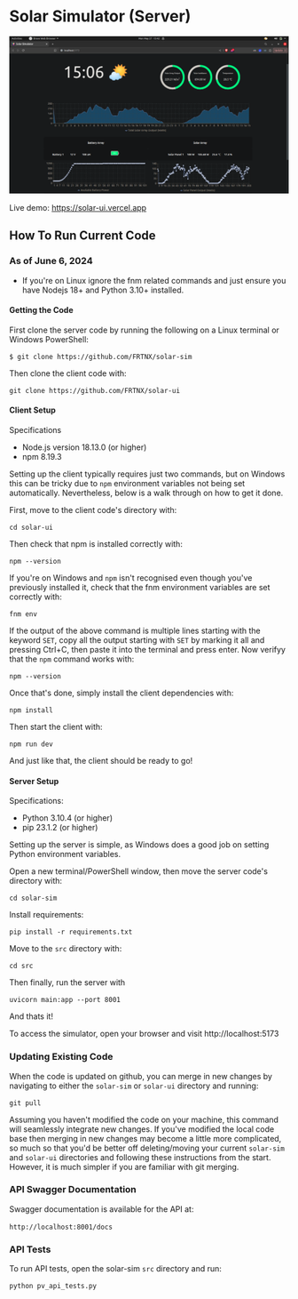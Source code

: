 # Solar Simulator (Server)

[![Solar simulator UI](src/assets/images/solar-sim.png?raw=true "Solar Simulator")](https://github.com/FRTNX/solar-sim/blob/master/src/assets/images/solar-sim.png)

Live demo: https://solar-ui.vercel.app

## How To Run Current Code
### As of June 6, 2024

* If you're on Linux ignore the fnm related commands and just ensure you have Nodejs 18+ and Python 3.10+ installed.

#### Getting the Code

First clone the server code by running the following on a Linux terminal or Windows PowerShell:
```
$ git clone https://github.com/FRTNX/solar-sim
```

Then clone the client code with:
```
git clone https://github.com/FRTNX/solar-ui
```

#### Client Setup

Specifications
 * Node.js version 18.13.0 (or higher)
 * npm 8.19.3

Setting up the client typically requires just two commands, but on Windows this can be tricky due to `npm` environment variables not being set automatically. Nevertheless, below is a walk through on how to get it done.

First, move to the client code's directory with:
```
cd solar-ui
```

Then check that npm is installed correctly with:
```
npm --version
```

If you're on Windows and `npm` isn't recognised even though you've previously installed it, check that the fnm environment variables are set correctly with:
```
fnm env
```
If the output of the above command is multiple lines starting with the keyword `SET`, copy all the output starting with `SET` by marking it all and pressing Ctrl+C, then paste it into the terminal and press enter. Now verifyy that the `npm` command works with:
```
npm --version
```

Once that's done, simply install the client dependencies with:
```
npm install
```

Then start the client with:
```
npm run dev
```

And just like that, the client should be ready to go!

#### Server Setup

Specifications:
* Python 3.10.4 (or higher)
* pip 23.1.2 (or higher)

Setting up the server is simple, as Windows does a good job on setting Python environment variables.

Open a new terminal/PowerShell window, then move the server code's directory with:
```
cd solar-sim
```

Install requirements:
```
pip install -r requirements.txt
```

Move to the `src` directory with:
```
cd src
```

Then finally, run the server with
```
uvicorn main:app --port 8001
```

And thats it!

To access the simulator, open your browser and visit http://localhost:5173


### Updating Existing Code

When the code is updated on github, you can merge in new changes by navigating to either the `solar-sim` or `solar-ui` directory and running:
```
git pull
```
Assuming you haven't modified the code on your machine, this command will seamlessly integrate new changes. If you've modified the local code base then merging in new changes may become a little more complicated, so much so that you'd be better off deleting/moving your current `solar-sim` and `solar-ui` directories and following these instructions from the start. However, it is much simpler if you are familiar with git merging.

### API Swagger Documentation

Swagger documentation is available for the API at:

`http://localhost:8001/docs`

### API Tests

To run API tests, open the solar-sim `src` directory and run:
```
python pv_api_tests.py
```
